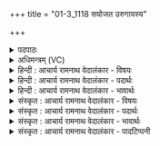 +++
title = "01-3_1118 सयोजत उरुगायस्य"

+++
<details><summary>पदपाठः</summary>

सः। यो꣣जते। उरुगाय꣡स्य꣢। उ꣣रु। गाय꣡स्य꣢। जू꣣ति꣢म्। वृ꣡था꣢꣯। क्री꣡ड꣢꣯न्तम्। मि꣣मते। न꣢। गा꣡वः꣢꣯। प꣣रीणस꣢म्। प꣣रि। नस꣢म्। कृ꣣णुते। तिग्म꣡शृ꣢ङ्गः। तिग्म꣢। शृ꣣ङ्गः। दि꣡वा꣢꣯। ह꣡रिः꣢꣯। द꣡दृ꣢꣯शे। न꣡क्त꣢꣯म्। ऋ꣣ज्रः꣢। १११८।
</details>

<details><summary>अधिमन्त्रम् (VC)</summary>

- पवमानः सोमः
- वृषगणो वासिष्ठः
- त्रिष्टुप्
- धैवतः
</details>

<details><summary>हिन्दी : आचार्य रामनाथ वेदालंकार - विषयः</summary>

अगले मन्त्र में आचार्य शिष्यों को यह उपदेश दे रहा है कि चन्द्रमा सूर्य से प्रकाशित होता है।
</details>

<details><summary>हिन्दी : आचार्य रामनाथ वेदालंकार - पदार्थः</summary>

पदार्थान्वयभाषाः -  (सः)वह सोम चन्द्रमा(उरुगायस्य)विस्तीर्ण ग्रहोपग्रहों में जिसका प्रकाश पहुँचता है,ऐसे सूर्य के(जूतिम्)वेगवान् किरणसमूह को(योजते)अपने साथ जोड़ता है।(वृथा)अनायास(क्रीडन्तम्)भूमि और सूर्य के चारों ओर क्रीड़ा करनेवाले उस चन्द्रमा को(गावः)सूर्यकिरणें(न मिमते)सम्पूर्ण रूप में व्याप्त नहीं करतीं,किन्तु जितने भाग में सूर्यकिरणें पहुँचती हैं,चन्द्रमा का उतना ही भाग प्रकाशित होता है। तो भी कभी-कभी(तिग्मशृङ्गः)तीक्ष्ण किरणोंवाला सूर्य चन्द्रमा को(परीणसम्)परि व्याप्त(कृणुते)कर लेता है,तब पूर्णिमा में चन्द्रमा पूर्णतः प्रकाशित हो जाता है। वह चन्द्रमा(दिवा)दिन में(हरिः)हरा-काला सा(ददृशे)दिखाई देता है, (नक्तम्)रात्रि में(ऋज्रः)शुभ्र ॥३॥
</details>

<details><summary>हिन्दी : आचार्य रामनाथ वेदालंकार - भावार्थः</summary>

भावार्थभाषाः -  पृथिवी सूर्य के चारों ओर घूमती है और चन्द्रमा पृथिवी के चारों ओर घूमता-घूमता पृथिवी के साथ-साथ सूर्य की भी परिक्रमा करता है। चन्द्रमा सूर्य की किरणों से प्रकाशित होता है। चन्द्रमा की जितनी कलाओं पर सूर्य-किरणें पहुँचती हैं,उतनी ही कलाएँ प्रकाशित दिखती हैं। प्रतिपदा को एक कला,द्वितीया को दो कलाएँ,तृतीया को तीन कलाएँ,अष्टमी को आठ कलाएँ,और पूर्णमासी को सब कलाएँ प्रकाशित होती हैं। अमावस्या को चन्द्रमा पर कहीं भी सूर्य-किरणों के न पहुँचने से सारा ही चन्द्र-मण्डल अन्धकार से ढका रहता है। यह भी ध्यान देने योग्य है कि सूर्य-किरणें हमेशा चन्द्रमा के एक गोलार्ध पर ही पड़ती हैं,अतः दूसरे गोलार्ध में सदा अन्धेरा ही रहता है। गुरुओं को चाहिए कि चन्द्रमा के प्रकाशित होने का यह नियम तथा भूगोल और खगोल सम्बन्धी अन्य भी नियम शिष्यों को उपदेश करते रहें ॥३॥
</details>

<details><summary>संस्कृत : आचार्य रामनाथ वेदालंकार - विषयः</summary>

अथाचार्यः शिष्यान् सूर्याच्चन्द्रमसः प्रकाशनमाह।
</details>

<details><summary>संस्कृत : आचार्य रामनाथ वेदालंकार - पदार्थः</summary>

पदार्थान्वयभाषाः -  (सः)असौ सोमः चन्द्रः(उरुगायस्य)उरुषु विस्तीर्णेषु लोकेषु ग्रहोपग्रहेषु गायः प्रकाशगतिः यस्य तस्य सूर्यस्य(जूतिम्)वेगवन्तं किरणसमूहम्(योजते)स्वात्मना योजयति।(वृथा)अनायासम्(क्रीडन्तम्)भूमिं सूर्यं च परितः आकाशे विहरन्तं तं चन्द्रम्(गावः)सूर्यकिरणाः(न मिमते)सम्पूर्णतया न परिच्छिन्दन्ति।[माङ् माने शब्दे च जुहोत्यादिः।]यावति भागे सूर्यकिरणाः पतन्ति चन्द्रस्य तावानेव भागः प्रकाशितो दृश्यतइति भावः। तथापि कदाचित्(तिग्मशृङ्गः)तीक्ष्णकिरणः सूर्यः चन्द्रमसम्(परीणसम्)परितो व्याप्तम्।[नसतिः गतिकर्मा। निघं० २।१४।] (कृणुते)करोति,तदा च पूर्णिमायां चन्द्रः,पूर्णतः प्रकाशितो जायते। स चन्द्रः(दिवा)दिवसे(हरिः)हरितः कृष्णवर्णः(ददृशे)दृश्यते, (नक्तम्)रात्रौ च(ऋज्रः)शुभ्रः ॥३॥
</details>

<details><summary>संस्कृत : आचार्य रामनाथ वेदालंकार - भावार्थः</summary>

भावार्थभाषाः -  पृथिवी सूर्यं परितो भ्रमति,चन्द्रमाश्च पृथिवीं परितो भ्रमन् पृथिव्या सह सूर्यमपि परिक्राम्यति। चन्द्रः सूर्यकिरणैः प्रकाश्यते। यावतीषु चन्द्रकलासु सूर्यरश्मयः पतन्ति तावत्य एव चन्द्रकलाः प्रकाशिता दृश्यन्ते। प्रतिपद्येका कला,द्वितीयायां द्वे कले,तृतीयायां तिस्रः कलाः प्रकाशन्ते। अमावस्यायां च चन्द्रे कुत्रापि सूर्यरश्मीनामपतनाच्चन्द्रमण्डलमन्धकारावृतं जायते। एतदप्यवधेयं यत् सूर्यरश्मयः सदा चन्द्रस्यैकस्मिन्नेव गोलार्द्धे पतन्ति,तस्माद् द्वितीयो गोलार्धः सदाऽन्धकारित एव तिष्ठति। चन्द्रप्रकाशस्य स नियमो भूगोलखगोलयोरन्ये चापि नियमा गुरुभिः शिष्यान् प्रत्युपदेष्टव्याः ॥३॥
</details>

<details><summary>संस्कृत : आचार्य रामनाथ वेदालंकार - पादटिप्पनी</summary>

टिप्पणी:   १.ऋ० ९।९७।९ ‘सं र॑हंत उरुगा॒यस्य॑’इति पाठः।
</details>